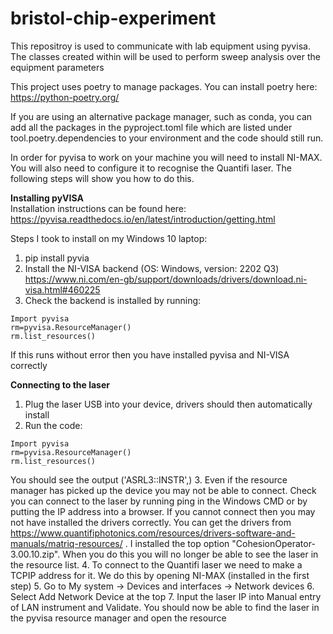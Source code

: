 # bristol-chip-experiment
This repositroy is used to communicate with lab equipment using pyvisa. The classes created within will be used to perform sweep analysis over the equipment parameters


This project uses poetry to manage packages. You can install poetry here:
https://python-poetry.org/

If you are using an alternative package manager, such as conda, you can add all the packages in the 
pyproject.toml file which are listed under tool.poetry.dependencies to your environment and the code should still run.

In order for pyvisa to work on your machine you will need to install NI-MAX. You will also need to configure it to 
recognise the Quantifi laser. The following steps will show you how to do this.

**Installing pyVISA** \
Installation instructions can be found here: https://pyvisa.readthedocs.io/en/latest/introduction/getting.html

Steps I took to install on my Windows 10 laptop:
1. pip install pyvia
2. Install the NI-VISA backend (OS: Windows,  version: 2202 Q3) https://www.ni.com/en-gb/support/downloads/drivers/download.ni-visa.html#460225
3. Check the backend is installed by running:
```
Import pyvisa
rm=pyvisa.ResourceManager()
rm.list_resources()
```
	
If this runs without error then you have installed pyvisa and NI-VISA correctly

**Connecting to the laser** 
1. Plug the laser USB into your device, drivers should then automatically install
2. Run the code:

```
Import pyvisa
rm=pyvisa.ResourceManager()
rm.list_resources()
```
	
You should see the output ('ASRL3::INSTR',)
3. Even if the resource manager has picked up the device you may not be able to connect. Check you can connect to the laser by running ping <laser ip address> in the Windows CMD or by putting the IP address into a browser. If you cannot connect then you may not have installed the drivers correctly. You can get the drivers from https://www.quantifiphotonics.com/resources/drivers-software-and-manuals/matriq-resources/ . I installed the top option "CohesionOperator-3.00.10.zip".
   When you do this you will no longer be able to see the laser in the resource list.
4. To connect to the Quantifi laser we need to make a TCPIP address for it. We do this by opening NI-MAX (installed in the first step)
5. Go to My system -> Devices and interfaces -> Network devices
6. Select Add Network Device at the top
7. Input the laser IP into Manual entry of LAN instrument and Validate.
You should now be able to find the laser in the pyvisa resource manager and open the resource